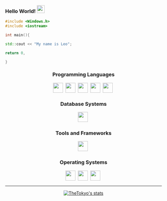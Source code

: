 ### Hello World! <img src="wave.gif" width="25px"/>

```cpp
#include <Windows.h>
#include <iostream>

int main(){

std::cout << "My name is Leo";

return 0,

}
```
<p align="left">
</p>
<div align="center">

### Programming Languages

<img height="32" width="32" src="https://icongr.am/devicon/php-plain.svg?size=128&color=currentColor" />&nbsp;
<img height="32" width="32" src="https://icongr.am/devicon/cplusplus-plain.svg?size=128&color=currentColor" />&nbsp;
<img height="32" width="32" src="https://icongr.am/devicon/html5-original.svg?size=128&color=currentColor" />&nbsp;
<img height="32" width="32" src="https://icongr.am/devicon/css3-original.svg?size=128&color=currentColor" />&nbsp;
<img height="32" width="32" src="https://icongr.am/devicon/javascript-original.svg?size=128&color=currentColor" />&nbsp;

### Database Systems

<img height="32" width="32" src="https://icongr.am/devicon/mysql-original-wordmark.svg?size=128&color=currentColor" />&nbsp;

### Tools and Frameworks
<img height="32" width="32" src="https://icongr.am/devicon/bootstrap-plain-wordmark.svg?size=128&color=currentColor" />&nbsp;


### Operating Systems

<img height="32" width="32" src="https://icongr.am/devicon/linux-original.svg?size=128&color=currentColor" />&nbsp;
<img height="32" width="32" src="https://icongr.am/devicon/windows8-original.svg?size=128&color=currentColor" />&nbsp;
<img height="32" width="32" src="https://icongr.am/devicon/debian-plain.svg?size=128&color=currentColor" />&nbsp;    

</div>


<hr>

<p align="center">
  <a href="https://github.com/TheTokyo">
    <img src="https://github-readme-stats.vercel.app/api?username=TheTokyo&hide_border=true&show_icons=true" alt="TheTokyo's stats">
  </a>
</p>
